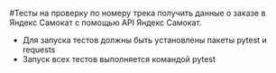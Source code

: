 #Тесты на проверку по номеру трека получить данные о заказе в Яндекс Самокат с помощью API Яндекс Самокат.
- Для запуска тестов должны быть установлены пакеты pytest и requests
- Запуск всех тестов выполняется командой pytest